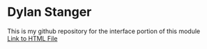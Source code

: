 # Dylan Stanger 
This is my github repository for the interface portion of this module  
[Link to HTML File](HTML-initial-testing)
